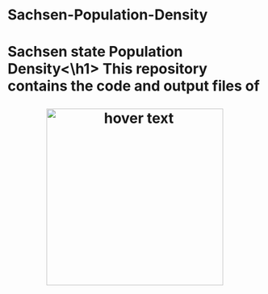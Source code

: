 # Sachsen-Population-Density

<h1>Sachsen state Population Density<\h1>
This repository contains the code and output files of 


<p align="center">
  <img src="images/finalplot.png" width="350" title="hover text">
</p>
